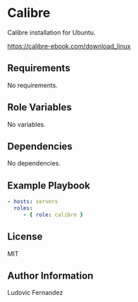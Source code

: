 # Calibre

Calibre installation for Ubuntu.

https://calibre-ebook.com/download_linux

## Requirements

No requirements.

## Role Variables

No variables.

## Dependencies

No dependencies.

## Example Playbook

```yml
- hosts: servers
  roles:
     - { role: calibre }
```

## License

MIT

## Author Information

Ludovic Fernandez
